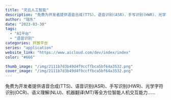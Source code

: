 ```yaml
---
title: "灵云人工智能"
description: "免费为开发者提供语音合成(TTS)、语音识别(ASR)、手写识别(HWR)、光学字符识别(OCR)、语义理解(NLU)、"
author: "瑞东"
date: "2023-03-30"
tags:
  - "AI平台"
  - "语音识别"
categories: 开放平台
series: "application"
website_link: "https://www.aicloud.com/dev/index/index"
color: "#666"

thumb_image: "/img/2111b7d3b49d4f9ccffbca5bf64a3532.png"
cover_image: "/img/2111b7d3b49d4f9ccffbca5bf64a3532.png"
---
```


免费为开发者提供语音合成(TTS)、语音识别(ASR)、手写识别(HWR)、光学字符识别(OCR)、语义理解(NLU)、机器翻译(MT)等全方位智能人机交互能力……
